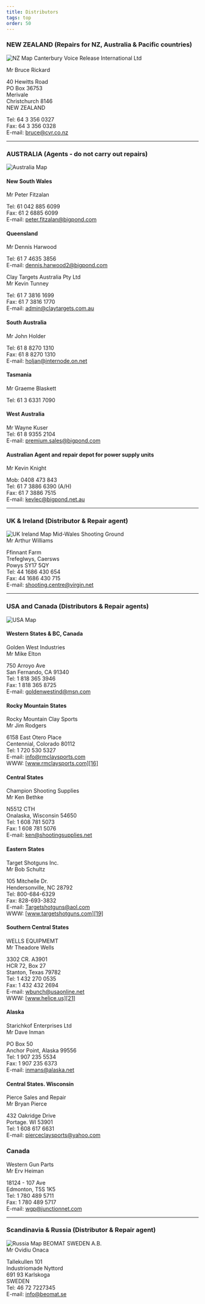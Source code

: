 ```yaml
---
title: Distributors
tags: top
order: 50
---
```


###  NEW ZEALAND (Repairs for NZ, Australia & Pacific countries)

  
![NZ Map][1]
Canterbury Voice Release International Ltd

Mr Bruce Rickard

40 Hewitts Road  
PO Box 36753  
Merivale  
Christchurch 8146  
NEW ZEALAND

Tel: 64 3 356 0327  
Fax: 64 3 356 0328  
E-mail: [bruce@cvr.co.nz][2]  
  
---  

### AUSTRALIA (Agents - do not carry out repairs)

  
![Australia Map][4]

#### New South Wales

  
Mr Peter Fitzalan

Tel: 61 042 885 6099  
Fax: 61 2 6885 6099  
E-mail: [peter.fitzalan@bigpond.com][5]

#### Queensland

  
Mr Dennis Harwood

Tel: 61 7 4635 3856  
E-mail: [dennis.harwood2@bigpond.com][6]

Clay Targets Australia Pty Ltd  
Mr Kevin Tunney

Tel: 61 7 3816 1699  
Fax: 61 7 3816 1770  
E-mail: [admin@claytargets.com.au][7]

#### South Australia

  
Mr John Holder

Tel: 61 8 8270 1310  
Fax: 61 8 8270 1310  
E-mail: [holjan@internode.on.net][8]

#### Tasmania

  
Mr Graeme Blaskett

Tel: 61 3 6331 7090  

#### West Australia

  
Mr Wayne Kuser  
Tel: 61 8 9355 2104  
E-mail: [premium.sales@bigpond.com][9]

#### Australian Agent and repair depot for power supply units

  
Mr Kevin Knight

Mob: 0408 473 843  
Tel: 61 7 3886 6390 (A/H)  
Fax: 61 7 3886 7515  
E-mail: [kevlec@bigpond.net.au][10]

---  

### UK & Ireland (Distributor & Repair agent)

  
![UK Ireland Map][11]
Mid-Wales Shooting Ground  
Mr Arthur Williams

Ffinnant Farm  
Trefeglwys, Caersws  
Powys SY17 5QY  
Tel: 44 1686 430 654  
Fax: 44 1686 430 715  
E-mail: [shooting.centre@virgin.net][12]

---  

### USA and Canada (Distributors & Repair agents)

  
![USA Map][13]

#### Western States & BC, Canada

  
Golden West Industries  
Mr Mike Elton

750 Arroyo Ave  
San Fernando, CA 91340  
Tel: 1 818 365 3946  
Fax: 1 818 365 8725  
E-mail: [goldenwestind@msn.com][14]

#### Rocky Mountain States

  
Rocky Mountain Clay Sports  
Mr Jim Rodgers

6158 East Otero Place  
Centennial, Colorado 80112  
Tel: 1 720 530 5327  
E-mail: [info@rmclaysports.com][15]  
WWW: [www.rmclaysports.com][16]

#### Central States

  
Champion Shooting Supplies  
Mr Ken Bethke

N5512 CTH  
Onalaska, Wisconsin 54650  
Tel: 1 608 781 5073  
Fax: 1 608 781 5076  
E-mail: [ken@shootingsupplies.net][17]

#### Eastern States

  
Target Shotguns Inc.  
Mr Bob Schultz

105 Mitchelle Dr.  
Hendersonville, NC 28792  
Tel: 800-684-6329  
Fax: 828-693-3832  
E-mail: [Targetshotguns@aol.com][18]  
WWW: [www.targetshotguns.com][19]

#### Southern Central States

  
WELLS EQUIPMEMT  
Mr Theadore Wells

3302 CR. A3901  
HCR 72, Box 27  
Stanton, Texas 79782  
Tel: 1 432 270 0535  
Fax: 1 432 432 2694  
E-mail: [wbunch@usaonline.net][20]  
WWW: [www.helice.us][21]

#### Alaska

  
Starichkof Enterprises Ltd  
Mr Dave Inman

PO Box 50  
Anchor Point, Alaska 99556  
Tel: 1 907 235 5534  
Fax: 1 907 235 6373  
E-mail: [inmans@alaska.net][22]

#### Central States. Wisconsin

  
Pierce Sales and Repair  
Mr Bryan Pierce

432 Oakridge Drive  
Portage. WI 53901  
Tel: 1 608 617 6631  
E-mail: [pierceclaysports@yahoo.com][23]

### Canada

  
Western Gun Parts  
Mr Erv Heiman

18124 - 107 Ave  
Edmonton, T5S 1K5  
Tel: 1 780 489 5711  
Fax: 1 780 489 5717  
E-mail: [wgp@junctionnet.com][24]  
  
---  

### Scandinavia & Russia (Distributor & Repair agent)

  
![Russia Map][25]
BEOMAT SWEDEN A.B.  
Mr Ovidiu Onaca

Tallekullen 101  
Industriomade Nyttord  
691 93 Karlskoga  
SWEDEN  
Tel: 46 72 7227345  
E-mail: [info@beomat.se][26]


[1]: images/map_nz.gif
[2]: mailto:bruce@cvr.co.nz
[4]: images/map_australia.gif
[5]: mailto:peter.fitzalan@bigpond.com
[6]: mailto:dennis.harwood2@bigpond.com
[7]: mailto:admin@claytargets.com.au
[8]: mailto:holjan@internode.on.net
[9]: mailto:premium.sales@bigpond.com
[10]: mailto:kevlec@bigpond.net.au
[11]: images/map_uk_ireland.gif
[12]: mailto:shooting.centre@virgin.net
[13]: images/map_usa_canada.gif
[14]: mailto:goldenwestind@msn.com
[15]: mailto:info@rmclaysports.com
[16]: http://www.rmclaysports.com
[17]: mailto:ken@shootingsupplies.net
[18]: mailto:Targetshotguns@aol.com
[19]: http://www.targetshotguns.com
[20]: mailto:wbunch@usaonline.net
[21]: http://www.helice.us/
[22]: mailto:inmans@alaska.net
[23]: mailto:pierceclaysports@yahoo.com
[24]: mailto:wgp@junctionnet.com
[25]: images/map_russia.gif
[26]: mailto:info@beomat.se